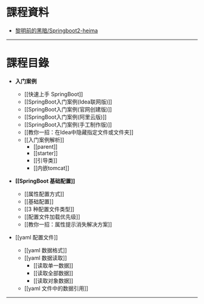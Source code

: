 # 課程資料

- [黎明前的黑暗/Springboot2-heima](https://gitee.com/qtqiu/springboot2-heima)

---

# 課程目錄

- **入门案例**
	- [[快速上手 SpringBoot]]
	- [[SpringBoot入门案例(Idea联网版)]]
	- [[SpringBoot入门案例(官网创建版)]]
	- [[SpringBoot入门案例(阿里云版)]]
	- [[SpringBoot入门案例(手工制作版)]]
	- [[教你一招：在Idea中隐藏指定文件或文件夹]]
	- [[入门案例解析]]
		- [[parent]]
		- [[starter]]
		- [[引导类]]
		- [[内嵌tomcat]]

- **[[SpringBoot 基础配置]]**
	- [[属性配置方式]]
	- [[基础配置]]
	- [[3 种配置文件类型]]
	- [[配置文件加载优先级]]
	- [[教你一招：属性提示消失解决方案]]

- [[yaml 配置文件]]
	- [[yaml 数据格式]]
	- [[yaml 数据读取]]
		- [[读取单一数据]]
		- [[读取全部数据]]
		- [[读取对象数据]]
	- [[yaml 文件中的数据引用]]

---